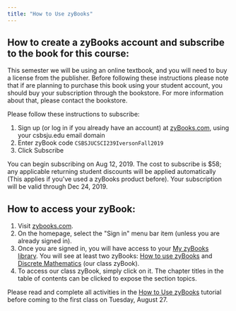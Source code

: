 ```yaml
---
title: "How to Use zyBooks"
---
```


## How to create a zyBooks account and subscribe to the book for this course:

This semester we will be using an online textbook, and you will need to buy a
license from the publisher. Before following these instructions please note that
if are planning to purchase this book using your student account, you should buy
your subscription through the bookstore. For more information about that, please
contact the bookstore.

Please follow these instructions to subscribe:

1. Sign up (or log in if you already have an account) at [zyBooks.com][zyBooks],
   using your csbsju.edu email domain
1. Enter zyBook code `CSBSJUCSCI239IversonFall2019`
1. Click Subscribe

You can begin subscribing on Aug 12, 2019. The cost to subscribe is $58; any
applicable returning student discounts will be applied automatically (This
applies if you've used a zyBooks product before). Your subscription will be
valid through Dec 24, 2019. 

## How to access your zyBook:

1. Visit [zybooks.com][zyBooks].
1. On the homepage, select the "Sign in" menu bar item (unless you are already
   signed in).
1. Once you are signed in, you will have access to your [My zyBooks
   library][library]. You will see at least two zyBooks: [How to use
   zyBooks][howto] and [Discrete Mathematics][class] (our class zyBook).
1. To access our class zyBook, simply click on it. The chapter titles in the
   table of contents can be clicked to expose the section topics. 

Please read and complete all activities in the [How to Use zyBooks][howto]
tutorial before coming to the first class on Tuesday, August 27.

<!-- Links -->
[zyBooks]: https://www.zybooks.com/
[library]: https://learn.zybooks.com/library
[class]: https://learn.zybooks.com/zybook/CSB239IversonFall2018
[howto]: https://learn.zybooks.com/zybook/HowToUseZyBooks2
